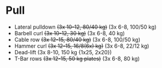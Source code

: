 # Pull
* Lateral pulldown ~~(3x 10-12, 80/40 kg)~~ (3x 6-8, 100/50 kg)
* Barbell curl ~~(3x 10-12, 30 kg)~~ (3x 6-8, 40 kg) 
* Cable row ~~(3x 12-15, 80/40 kg)~~ (3x 6-8, 100/50 kg) 
* Hammer curl ~~(3x 12-15, 16/8(6x) kg)~~ (3x 6-8, 22/12 kg) 
* Dead-lift (3x 8-10, 150 kg {1x25, 2x20})
* T-Bar rows ~~(3x 12-15, 50 kg plates)~~ (3x 6-8, 80 kg) 
